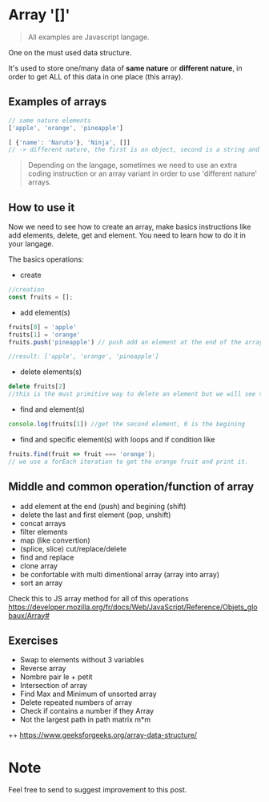 
Array '[]'
===

> All examples are Javascript langage.

One on the must used data structure.

It's used to store one/many data of **same nature** or **different nature**, in order to get ALL of this
data in one place (this array).

## Examples of arrays

```javascript
// same nature elements
['apple', 'orange', 'pineapple']

[ {'name': 'Naruto'}, 'Ninja', []]
// -> different nature, the first is an object, second is a string and the third an empty array
```

> Depending on the langage, sometimes we need to use an extra coding instruction or an array variant in order to use  'different nature' arrays.

## How to use it

Now we need to see how to create an array, make basics instructions like add elements, delete, get and element. You need to learn how to do it in your langage.

The basics operations:

- create

```javascript
//creation 
const fruits = []; 

```

- add element(s)

```javascript 
fruits[0] = 'apple' 
fruits[1] = 'orange'
fruits.push('pineapple') // push add an element at the end of the array

//result: ['apple', 'orange', 'pineapple']

```
  
- delete elements(s)

```javascript
delete fruits[2]
//this is the must primitive way to delete an element but we will see that we don't use it often... most of the time we use 'filters, maps, splice'.

```

- find and element(s)

```javascript
console.log(fruits[1]) //get the second element, 0 is the begining
```
- find and specific element(s) with loops and if condition like

```javascript
fruits.find(fruit => fruit === 'orange');
// we use a forEach iteration to get the orange fruit and print it.
```

## Middle and common operation/function of array

- add element at the end (push) and begining (shift)
- delete the last and first element (pop, unshift)
- concat arrays
- filter elements
- map (like convertion)
- (splice, slice) cut/replace/delete
- find and replace
- clone array
- be confortable with multi dimentional array (array into array)
- sort an array

Check this to JS array method for all of this operations
https://developer.mozilla.org/fr/docs/Web/JavaScript/Reference/Objets_globaux/Array#

## Exercises 


- Swap to elements without 3 variables
- Reverse array 
- Nombre pair le + petit
- Intersection of array
- Find Max and Minimum of unsorted array
- Delete repeated numbers of array
- Check if contains a number if they Array
- Not the largest path in path matrix m*m

++ https://www.geeksforgeeks.org/array-data-structure/

# Note

Feel free to send to suggest improvement to this post.
